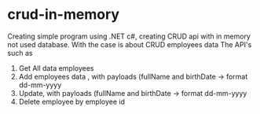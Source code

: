 # crud-in-memory
Creating simple program using .NET c#, creating CRUD api with in memory not used database. With the case is about CRUD  employees data
The API's such as 
1. Get All data employees
2. Add employees data , with payloads (fullName and birthDate -> format dd-mm-yyyy
3. Update, with payloads (fullName and birthDate -> format dd-mm-yyyy
4. Delete employee by employee id
